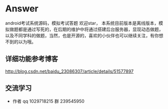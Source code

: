 # Answer
android考试系统源码，模拟考试答题
欢迎star，
本系统目前版本是离线版本，模拟做题都是通过写死的，在后期的维护中将通过搭建后台服务器，显现动态做题，以及不同学科的做题，当然，也是开源的，喜欢的小伙伴也可以继续关注，有你想不到的以为哦。
## 详细功能参考博客
http://blog.csdn.net/baidu_23086307/article/details/51577897
## 交流学习
- 作者 qq 1029718215 群 239545950
